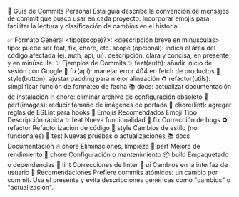 🧩 Guía de Commits Personal
Esta guía describe la convención de mensajes de commit que busco usar en cada proyecto. Incorporar emojis para facilitar la lectura y clasificación de cambios en el historial.

✅ Formato General
<emoji> <tipo(scope)?>: <descripción breve en minúsculas>
tipo: puede ser feat, fix, chore, etc.
scope (opcional): indica el área del código afectada (ej. auth, api, ui).
descripción: clara y concisa, en presente y en minúscula.
✨ Ejemplos de Commits
✨ feat(auth): añadir inicio de sesión con Google
🐛 fix(api): manejar error 404 en fetch de productos
🎨 style(button): ajustar padding para mejor alineación
♻️ refactor(utils): simplificar función de formateo de fecha
📚 docs: actualizar documentación de instalación
🔥 chore: eliminar archivo de configuración obsoleto
🚀 perf(images): reducir tamaño de imágenes de portada
🔧 chore(lint): agregar reglas de ESLint para hooks
📌 Emojis Recomendados
Emoji	Tipo	Descripción rápida
✨	feat	Nueva funcionalidad
🐛	fix	Corrección de bugs
♻️	refactor	Refactorización de código
🎨	style	Cambios de estilo (no funcionales)
🧪	test	Nuevas pruebas o actualizaciones
📚	docs	Documentación
🔥	chore	Eliminaciones, limpieza
🚀	perf	Mejora de rendimiento
🔧	chore	Configuración o mantenimiento
📦	build	Empaquetado o dependencias
🚨	lint	Correcciones de linter
💄	ui	Cambios en la interfaz de usuario
🧠 Recomendaciones
Prefiere commits atómicos: un cambio por commit.
Usa el presente y evita descripciones genéricas como "cambios" o "actualización".
